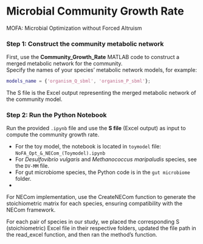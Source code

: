 # Microbial Community Growth Rate

MOFA: Microbial Optimization without Forced Altruism

### Step 1: Construct the community metabolic network

First, use the **Community_Growth_Rate** MATLAB code to construct a merged metabolic network for the community.  
Specify the names of your species’ metabolic network models, for example:

```matlab
models_name = {'organism_Q_sbml', 'organism_P_sbml'};
```
The S file is the Excel output representing the merged metabolic network of the community model.

### Step 2: Run the Python Notebook

Run the provided `.ipynb` file and use the **S file** (Excel output) as input to compute the community growth rate.  

- For the toy model, the notebook is located in `toymodel` file:  `NoFA_Opt_&_NECom_(Toymodel).ipynb`
- For *Desulfovibrio vulgaris* and *Methanococcus maripaludis* species, see the `DV-MM` file.
- For gut microbiome species, the Python code is in the `gut microbiome` folder.
- 
For NECom implementation, use the CreateNECom function to generate the stoichiometric matrix for each species, ensuring compatibility with the NECom framework.

For each pair of species in our study, we placed the corresponding S (stoichiometric) Excel file in their respective folders, updated the file path in the read_excel function, and then ran the method’s function.
